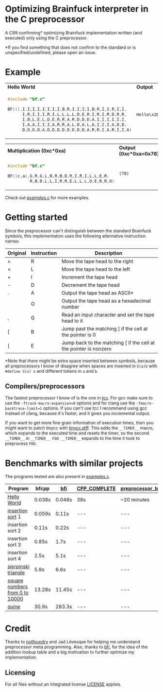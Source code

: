 # Optimizing Brainfuck interpreter in the C preprocessor

A C99 confirming\* optimizing Brainfuck implementation written (and executed) only using the C preprocessor.

\*If you find something that does not confirm to the standard or is unspecified/undefined, please open an issue.

# Example

<table><tr><td><b>Hello World</b></td><td><b>Output</b></td></tr><tr><td>

```c
#include "bf.c"

BF((),I,I,I,I,I,I,I,I,B,R,I,I,I,I,B,R,I,I,R,I,I,
      I,R,I,I,I,R,I,L,L,L,L,D,E,R,I,R,I,R,D,R,R,
      I,B,L,E,L,D,E,R,R,A,R,D,D,D,A,I,I,I,I,I,I,
      I,A,A,I,I,I,A,R,R,A,L,D,A,L,A,I,I,I,A,D,D,
      D,D,D,D,A,D,D,D,D,D,D,D,D,A,R,R,I,A,R,I,I,A)
```

</td><td>

```
Hello\x20World!\n
```

</td></tr></table>


<table><tr><td><b>Multiplication (0xc*0xa)</b></td><td><b>Output (0xc*0xa=0x78)</b></td></tr><tr><td>

```c
#include "bf.c"

BF((c,a),G,R,G,L,B,R,B,D,R,I,R,I,L,L,E,R,
         R,B,D,L,L,I,R,R,E,L,L,L,D,E,R,R,O)
```

</td><td>

```
(78)
```

</td></tr></table>

Check out [examples.c](examples.c) for more examples.

# Getting started

Since the preprocessor can't distinguish between the standard Brainfuck symbols, this implementation uses the following alternative instruction names:

| Original | Instruction | Description                                                       |
| ---      | ---         | ---                                                               |
| >        | R           | Move the tape head to the right                                   |
| <        | L           | Move the tape head to the left                                    |
| +        | I           | Increment the tape head                                           |
| -        | D           | Decrement the tape head                                           |
| .        | A           | Output the tape head as ASCII\*                                   |
|          | O           | Output the tape head as a hexadecimal number                      |
| ,        | G           | Read an input character and set the tape head to it               |
| [        | B           | Jump past the matching ] if the cell at the pointer is 0          |
| ]        | E           | Jump back to the matching [ if the cell at the pointer is nonzero |

\*Note that there might be extra space inserted between symbols, because all preprocessors I know of disagree when spaces are inserted in `S(a)b` with `#define S(x) x` and different tokens in `a` and `b`.

## Compilers/preprocessors

The fastest preprocessor I know of is the one in [tcc](https://repo.or.cz/w/tinycc.git).
For gcc make sure to use the `-ftrack-macro-expansion=0` options and for clang use the `-fmacro-backtrace-limit=1` options.
If you can't use tcc I recommend using gcc instead of clang, because it's faster, and it gives you incremental output.

If you want to get more fine grain information of execution times, then you might want to patch tinycc with [tinycc.diff](tinycc.diff).
This adds the `__TIMER__` macro, which expands to the executed time and resets the timer, so the second `__TIMER__` in `__TIMER__ FOO __TIMER__` expands to the time it took to preprocess `FOO`.



# Benchmarks with similar projects

The programs tested are also present in [examples.c](examples.c).


| Program                                                          | bfcpp  | [bfi](http://www.kotha.net/bfi//) | [CPP_COMPLETE](https://github.com/orangeduck/CPP_COMPLETE) | [preprocessor_brainfuck](https://github.com/Ferdi265/preprocessor_brainfuck) |
| ---                                                              | ---    | ---                               | ---                                                        | ---                                                                          |
| [Hello World](https://esolangs.org/wiki/Brainfuck)               | 0.038s | 0.048s                            | 38s                                                        | ~20 minutes                                                                  |
| [insertion sort](http://brainfuck.org/isort.b) 1                 | 0.059s | 0.11s                             | ---                                                        | ---                                                                          |
| insertion sort 2                                                 | 0.11s  | 0.22s                             | ---                                                        | ---                                                                          |
| insertion sort 3                                                 | 0.85s  | 1.7s                              | ---                                                        | ---                                                                          |
| insertion sort 4                                                 | 2.5s   | 5.1s                              | ---                                                        | ---                                                                          |
| [sierpinski triangle](http://brainfuck.org/sierpinski.b)         | 5.9s   | 6.6s                              | ---                                                        | ---                                                                          |
| [square numbers from 0 to 10000](http://brainfuck.org/squares.b) | 13.28s | 11.45s                            | ---                                                        | ---                                                                          |
| [quine](http://brainfuck.org/392quine.b)                         | 30.9s  | 283.3s                            | ---                                                        | ---                                                                          |



# Credit
Thanks to [notfoundry](https://github.com/notfoundry) and Jad Lévesque for helping me understand preprocessor meta programming.
Also, thanks to [bfi](http://www.kotha.net/bfi//), for the idea of the addition lookup table and a big motivation to further optimize my implementation.


## Licensing
For all files without an integrated license [LICENSE](LICENSE) applies.


